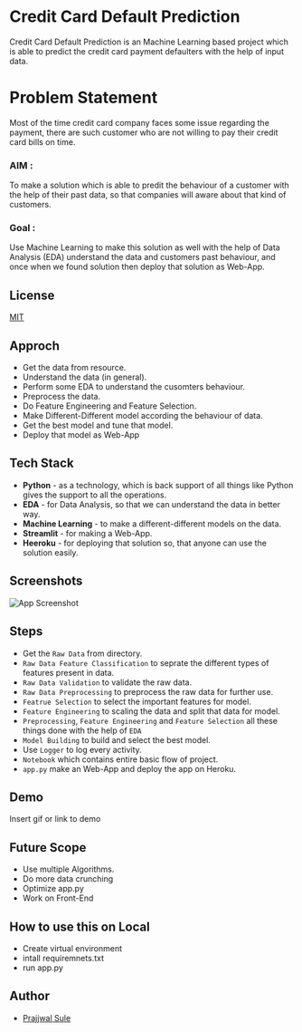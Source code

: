 
# Credit Card Default Prediction

Credit Card Default Prediction is an Machine Learning based project which is able to predict the credit card payment defaulters with the help of input data.

# Problem Statement

Most of the time credit card company faces some issue regarding the payment, there are such customer who are not willing to pay their credit card bills on time.

### AIM : 
To make a solution which is able to predit the behaviour of a customer with the help of their past data, so that companies will aware about that kind of customers.

### Goal :

Use Machine Learning to make this solution as well with the help of Data Analysis (EDA) understand the data and customers past behaviour, and once when we found solution then deploy that solution as Web-App.
## License

[MIT](https://choosealicense.com/licenses/mit/)


## Approch

- Get the data from resource.
- Understand the data (in general).
- Perform some EDA to understand the cusomters behaviour.
- Preprocess the data.
- Do Feature Engineering and Feature Selection. 
- Make Different-Different model according the behaviour of data.
- Get the best model and tune that model.
- Deploy that model as Web-App


## Tech Stack

- **Python**  - as a technology, which is back support of all things like Python gives the support to all the operations.
- **EDA**     - for Data Analysis, so that we can understand the data in better way.
- **Machine Learning** -  to make a different-different models on the data.
- **Streamlit** - for making a Web-App.
- **Heeroku** - for deploying that solution so, that anyone can use the solution easily.



## Screenshots

![App Screenshot](https://via.placeholder.com/468x300?text=App+Screenshot+Here)


## Steps

- Get the `Raw Data` from directory.
- `Raw Data Feature Classification` to seprate the different types of features present in data.
- `Raw Data Validation` to validate the raw data.
- `Raw Data Preprocessing` to preprocess the raw data for further use.
- `Featrue Selection` to select the important features for model.
- `Feature Engineering` to scaling the data and split that data for model.
- `Preprocessing`, `Feature Engineering` and `Feature Selection` all these things done with the help of `EDA`
- `Model Building` to build and select the best model.
- Use `Logger` to log every activity.
- `Notebook` which contains entire basic flow of project.
- `app.py` make an Web-App and deploy the app on Heroku.
## Demo

Insert gif or link to demo


## Future Scope

- Use multiple Algorithms.
- Do more data crunching
- Optimize app.py
- Work on Front-End
## How to use this on Local

- Create virtual environment 
- intall requiremnets.txt
- run app.py


## Author

- [Prajjwal Sule](https://www.github.com/PrajjwalSule21)

